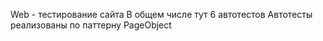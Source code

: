 Web - тестирование сайта 
В общем числе тут 6 автотестов
Автотесты реализованы по паттерну PageObject
